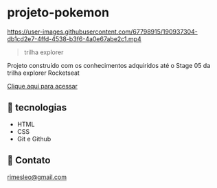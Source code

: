 # projeto-pokemon

https://user-images.githubusercontent.com/67798915/190937304-db1cd2e7-4ffd-4538-b3f6-4a0e67abe2c1.mp4


>trilha explorer

Projeto construído com os conhecimentos adquiridos até o Stage 05 da trilha explorer Rocketseat


[Clique aqui para acessar](https://leonardorimes.github.io/projeto-pokemon/)


## 🔨 tecnologias 
- HTML
- CSS
- Git e Github

## 💙 Contato

rimesleo@gmail.com
